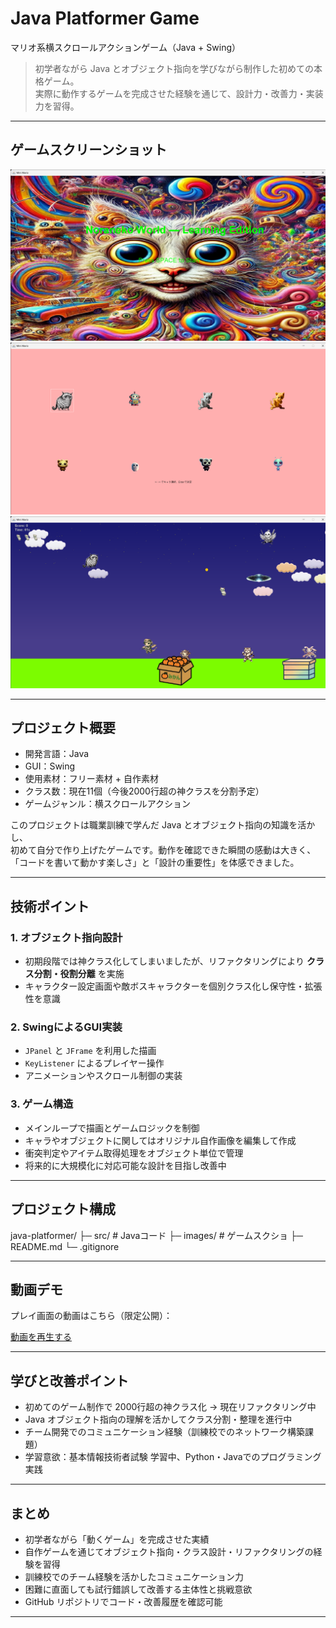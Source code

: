﻿# Java Platformer Game
マリオ系横スクロールアクションゲーム（Java + Swing）

> 初学者ながら Java とオブジェクト指向を学びながら制作した初めての本格ゲーム。  
> 実際に動作するゲームを完成させた経験を通じて、設計力・改善力・実装力を習得。

---

## ゲームスクリーンショット

![ゲームスクショ](images/screenshot1.png)
![ゲームスクショ](images/screenshot2.png)
![ゲームスクショ](images/screenshot3.png)

---

## プロジェクト概要

- 開発言語：Java  
- GUI：Swing  
- 使用素材：フリー素材 + 自作素材  
- クラス数：現在11個（今後2000行超の神クラスを分割予定）  
- ゲームジャンル：横スクロールアクション  

このプロジェクトは職業訓練で学んだ Java とオブジェクト指向の知識を活かし、  
初めて自分で作り上げたゲームです。動作を確認できた瞬間の感動は大きく、  
「コードを書いて動かす楽しさ」と「設計の重要性」を体感できました。

---

## 技術ポイント

### 1. オブジェクト指向設計
- 初期段階では神クラス化してしまいましたが、リファクタリングにより **クラス分割・役割分離** を実施  
- キャラクター設定画面や敵ボスキャラクターを個別クラス化し保守性・拡張性を意識

### 2. SwingによるGUI実装
- `JPanel` と `JFrame` を利用した描画  
- `KeyListener` によるプレイヤー操作  
- アニメーションやスクロール制御の実装  

### 3. ゲーム構造
- メインループで描画とゲームロジックを制御
- キャラやオブジェクトに関してはオリジナル自作画像を編集して作成  
- 衝突判定やアイテム取得処理をオブジェクト単位で管理  
- 将来的に大規模化に対応可能な設計を目指し改善中

---

## プロジェクト構成

java-platformer/
├─ src/ # Javaコード
├─ images/ # ゲームスクショ
├─ README.md
└─ .gitignore

---

## 動画デモ

プレイ画面の動画はこちら（限定公開）：

[動画を再生する](https://youtu.be/yyndoHVYtW4)

---

## 学びと改善ポイント

- 初めてのゲーム制作で 2000行超の神クラス化 → 現在リファクタリング中  
- Java オブジェクト指向の理解を活かしてクラス分割・整理を進行中  
- チーム開発でのコミュニケーション経験（訓練校でのネットワーク構築課題）  
- 学習意欲：基本情報技術者試験 学習中、Python・Javaでのプログラミング実践

---

## まとめ

- 初学者ながら「動くゲーム」を完成させた実績  
- 自作ゲームを通じてオブジェクト指向・クラス設計・リファクタリングの経験を習得  
- 訓練校でのチーム経験を活かしたコミュニケーション力  
- 困難に直面しても試行錯誤して改善する主体性と挑戦意欲  
- GitHub リポジトリでコード・改善履歴を確認可能

---